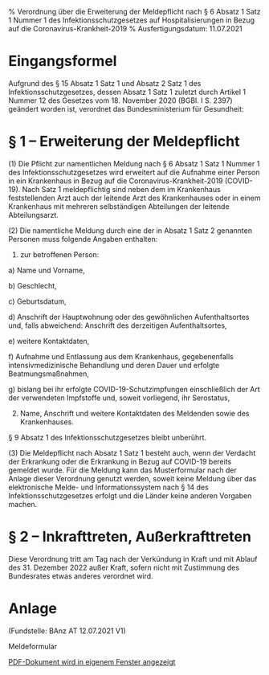 % Verordnung über die Erweiterung der Meldepflicht nach § 6 Absatz 1 Satz 1 Nummer 1 des Infektionsschutzgesetzes auf Hospitalisierungen in Bezug auf die Coronavirus-Krankheit-2019
% Ausfertigungsdatum: 11.07.2021
 
# Eingangsformel

Aufgrund des § 15 Absatz 1 Satz 1 und Absatz 2 Satz 1 des Infektionsschutzgesetzes, dessen Absatz 1 Satz 1 zuletzt durch Artikel 1 Nummer 12 des Gesetzes vom 18. November 2020 (BGBl. I S. 2397) geändert worden ist, verordnet das Bundesministerium für Gesundheit:

# § 1 – Erweiterung der Meldepflicht

(1) Die Pflicht zur namentlichen Meldung nach § 6 Absatz 1 Satz 1 Nummer 1 des Infektionsschutzgesetzes wird erweitert auf die Aufnahme einer Person in ein Krankenhaus in Bezug auf die Coronavirus-Krankheit-2019 (COVID-19). Nach Satz 1 meldepflichtig sind neben dem im Krankenhaus feststellenden Arzt auch der leitende Arzt des Krankenhauses oder in einem Krankenhaus mit mehreren selbständigen Abteilungen der leitende Abteilungsarzt.

(2) Die namentliche Meldung durch eine der in Absatz 1 Satz 2 genannten Personen muss folgende Angaben enthalten:

1. zur betroffenen Person:

a) Name und Vorname,

b) Geschlecht,

c) Geburtsdatum,

d) Anschrift der Hauptwohnung oder des gewöhnlichen Aufenthaltsortes und, falls abweichend: Anschrift des derzeitigen Aufenthaltsortes,

e) weitere Kontaktdaten,

f) Aufnahme und Entlassung aus dem Krankenhaus, gegebenenfalls intensivmedizinische Behandlung und deren Dauer und erfolgte Beatmungsmaßnahmen,

g) bislang bei ihr erfolgte COVID-19-Schutzimpfungen einschließlich der Art der verwendeten Impfstoffe und, soweit vorliegend, ihr Serostatus,

2. Name, Anschrift und weitere Kontaktdaten des Meldenden sowie des Krankenhauses.

§ 9 Absatz 1 des Infektionsschutzgesetzes bleibt unberührt.

(3) Die Meldepflicht nach Absatz 1 Satz 1 besteht auch, wenn der Verdacht der Erkrankung oder die Erkrankung in Bezug auf COVID-19 bereits gemeldet wurde. Für die Meldung kann das Musterformular nach der Anlage dieser Verordnung genutzt werden, soweit keine Meldung über das elektronische Melde- und Informationssystem nach § 14 des Infektionsschutzgesetzes erfolgt und die Länder keine anderen Vorgaben machen.

# § 2 – Inkrafttreten, Außerkrafttreten

Diese Verordnung tritt am Tag nach der Verkündung in Kraft und mit Ablauf des 31. Dezember 2022 außer Kraft, sofern nicht mit Zustimmung des Bundesrates etwas anderes verordnet wird.

# Anlage

(Fundstelle: BAnz AT 12.07.2021 V1)

Meldeformular  

<a href="../normengrafiken/banzat_2021/20210712v1_01.pdf" class="jurextern" title="PDF-Dokument wird in eigenem Fenster geöffnet">PDF-Dokument wird in eigenem Fenster angezeigt</a>
